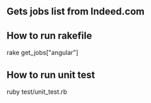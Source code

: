 ## Gets jobs list from Indeed.com

## How to run rakefile

rake get_jobs["angular"]

## How to run unit test

ruby test/unit_test.rb

 
